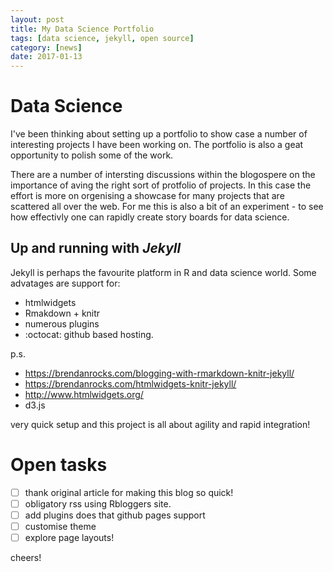 ```yaml
---
layout: post
title: My Data Science Portfolio
tags: [data science, jekyll, open source]
category: [news]
date: 2017-01-13
---
```


# Data Science

I've been thinking about setting up a portfolio to show case a number of interesting projects I have been working on. The portfolio is also a geat opportunity to polish some of the work.

There are a number of intersting discussions within the blogospere on the importance of aving the right sort of protfolio of projects. In this case the effort is more on orgenising a showcase for many projects that are scattered all over the web. For me this is also a bit of an experiment - to see how effectivly one can rapidly create story boards for data science. 


## Up and running with *Jekyll*

Jekyll is perhaps the favourite platform in R and data science world.
Some advatages are support for:

*  htmlwidgets
*  Rmakdown + knitr
*  numerous plugins
*  :octocat: github based hosting.

p.s. 

*  https://brendanrocks.com/blogging-with-rmarkdown-knitr-jekyll/
*  https://brendanrocks.com/htmlwidgets-knitr-jekyll/
*  http://www.htmlwidgets.org/
*  d3.js

very quick setup and this project is all about agility and rapid integration!

# Open tasks

-  [ ] thank original article for making this blog so quick!
-  [ ] obligatory rss using Rbloggers site.
-  [ ] add plugins does that github pages support
-  [ ] customise theme 
-  [ ] explore page layouts!

cheers!

